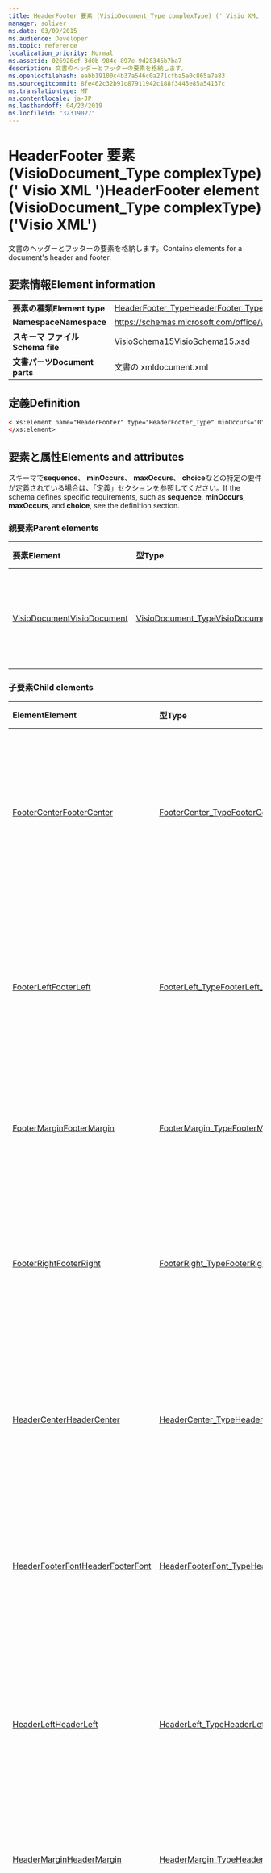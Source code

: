 ```yaml
---
title: HeaderFooter 要素 (VisioDocument_Type complexType) (' Visio XML ')
manager: soliver
ms.date: 03/09/2015
ms.audience: Developer
ms.topic: reference
localization_priority: Normal
ms.assetid: 026926cf-3d0b-984c-897e-9d28346b7ba7
description: 文書のヘッダーとフッターの要素を格納します。
ms.openlocfilehash: eabb19100c4b37a546c0a271cfba5a0c865a7e83
ms.sourcegitcommit: 8fe462c32b91c87911942c188f3445e85a54137c
ms.translationtype: MT
ms.contentlocale: ja-JP
ms.lasthandoff: 04/23/2019
ms.locfileid: "32319027"
---
```

# <a name="headerfooter-element-visiodocumenttype-complextype-visio-xml"></a><span data-ttu-id="2fe8b-103">HeaderFooter 要素 (VisioDocument_Type complexType) (' Visio XML ')</span><span class="sxs-lookup"><span data-stu-id="2fe8b-103">HeaderFooter element (VisioDocument_Type complexType) ('Visio XML')</span></span>

<span data-ttu-id="2fe8b-104">文書のヘッダーとフッターの要素を格納します。</span><span class="sxs-lookup"><span data-stu-id="2fe8b-104">Contains elements for a document's header and footer.</span></span>
  
## <a name="element-information"></a><span data-ttu-id="2fe8b-105">要素情報</span><span class="sxs-lookup"><span data-stu-id="2fe8b-105">Element information</span></span>

|||
|:-----|:-----|
|<span data-ttu-id="2fe8b-106">**要素の種類**</span><span class="sxs-lookup"><span data-stu-id="2fe8b-106">**Element type**</span></span> <br/> |[<span data-ttu-id="2fe8b-107">HeaderFooter_Type</span><span class="sxs-lookup"><span data-stu-id="2fe8b-107">HeaderFooter_Type</span></span>](headerfooter_type-complextypevisio-xml.md) <br/> |
|<span data-ttu-id="2fe8b-108">**Namespace**</span><span class="sxs-lookup"><span data-stu-id="2fe8b-108">**Namespace**</span></span> <br/> |https://schemas.microsoft.com/office/visio/2012/main  <br/> |
|<span data-ttu-id="2fe8b-109">**スキーマ ファイル**</span><span class="sxs-lookup"><span data-stu-id="2fe8b-109">**Schema file**</span></span> <br/> |<span data-ttu-id="2fe8b-110">VisioSchema15</span><span class="sxs-lookup"><span data-stu-id="2fe8b-110">VisioSchema15.xsd</span></span>  <br/> |
|<span data-ttu-id="2fe8b-111">**文書パーツ**</span><span class="sxs-lookup"><span data-stu-id="2fe8b-111">**Document parts**</span></span> <br/> |<span data-ttu-id="2fe8b-112">文書の xml</span><span class="sxs-lookup"><span data-stu-id="2fe8b-112">document.xml</span></span>  <br/> |
   
## <a name="definition"></a><span data-ttu-id="2fe8b-113">定義</span><span class="sxs-lookup"><span data-stu-id="2fe8b-113">Definition</span></span>

```XML
< xs:element name="HeaderFooter" type="HeaderFooter_Type" minOccurs="0" maxOccurs="1" >
</xs:element>
```

## <a name="elements-and-attributes"></a><span data-ttu-id="2fe8b-114">要素と属性</span><span class="sxs-lookup"><span data-stu-id="2fe8b-114">Elements and attributes</span></span>

<span data-ttu-id="2fe8b-115">スキーマで**sequence**、 **minOccurs**、 **maxOccurs**、 **choice**などの特定の要件が定義されている場合は、「定義」セクションを参照してください。</span><span class="sxs-lookup"><span data-stu-id="2fe8b-115">If the schema defines specific requirements, such as **sequence**, **minOccurs**, **maxOccurs**, and **choice**, see the definition section.</span></span> 
  
### <a name="parent-elements"></a><span data-ttu-id="2fe8b-116">親要素</span><span class="sxs-lookup"><span data-stu-id="2fe8b-116">Parent elements</span></span>

|<span data-ttu-id="2fe8b-117">**要素**</span><span class="sxs-lookup"><span data-stu-id="2fe8b-117">**Element**</span></span>|<span data-ttu-id="2fe8b-118">**型**</span><span class="sxs-lookup"><span data-stu-id="2fe8b-118">**Type**</span></span>|<span data-ttu-id="2fe8b-119">**説明**</span><span class="sxs-lookup"><span data-stu-id="2fe8b-119">**Description**</span></span>|
|:-----|:-----|:-----|
|[<span data-ttu-id="2fe8b-120">VisioDocument</span><span class="sxs-lookup"><span data-stu-id="2fe8b-120">VisioDocument</span></span>](visiodocument-elementvisio-xml.md) <br/> |[<span data-ttu-id="2fe8b-121">VisioDocument_Type</span><span class="sxs-lookup"><span data-stu-id="2fe8b-121">VisioDocument_Type</span></span>](visiodocument_type-complextypevisio-xml.md) <br/> |<span data-ttu-id="2fe8b-122">Microsoft Visio 図面のルート要素です。</span><span class="sxs-lookup"><span data-stu-id="2fe8b-122">The root element of a Microsoft Visio document.</span></span>  <br/> |
   
### <a name="child-elements"></a><span data-ttu-id="2fe8b-123">子要素</span><span class="sxs-lookup"><span data-stu-id="2fe8b-123">Child elements</span></span>

|<span data-ttu-id="2fe8b-124">**Element**</span><span class="sxs-lookup"><span data-stu-id="2fe8b-124">**Element**</span></span>|<span data-ttu-id="2fe8b-125">**型**</span><span class="sxs-lookup"><span data-stu-id="2fe8b-125">**Type**</span></span>|<span data-ttu-id="2fe8b-126">**説明**</span><span class="sxs-lookup"><span data-stu-id="2fe8b-126">**Description**</span></span>|
|:-----|:-----|:-----|
|[<span data-ttu-id="2fe8b-127">FooterCenter</span><span class="sxs-lookup"><span data-stu-id="2fe8b-127">FooterCenter</span></span>](footercenter-element-headerfooter_type-complextypevisio-xml.md) <br/> |[<span data-ttu-id="2fe8b-128">FooterCenter_Type</span><span class="sxs-lookup"><span data-stu-id="2fe8b-128">FooterCenter_Type</span></span>](footercenter_type-complextypevisio-xml.md) <br/> |<span data-ttu-id="2fe8b-129">図面のフッターの中央部分に表示されるテキスト文字列を格納します。</span><span class="sxs-lookup"><span data-stu-id="2fe8b-129">Contains the text string that appears in the center portion of a document's footer.</span></span>  <br/> |
|[<span data-ttu-id="2fe8b-130">FooterLeft</span><span class="sxs-lookup"><span data-stu-id="2fe8b-130">FooterLeft</span></span>](footerleft-element-headerfooter_type-complextypevisio-xml.md) <br/> |[<span data-ttu-id="2fe8b-131">FooterLeft_Type</span><span class="sxs-lookup"><span data-stu-id="2fe8b-131">FooterLeft_Type</span></span>](footerleft_type-complextypevisio-xml.md) <br/> |<span data-ttu-id="2fe8b-132">ドキュメントのフッターの左側の部分に表示されるテキスト文字列を格納します。</span><span class="sxs-lookup"><span data-stu-id="2fe8b-132">Contains the text string that appears in the left portion of a document's footer.</span></span>  <br/> |
|[<span data-ttu-id="2fe8b-133">FooterMargin</span><span class="sxs-lookup"><span data-stu-id="2fe8b-133">FooterMargin</span></span>](footermargin-element-headerfooter_type-complextypevisio-xml.md) <br/> |[<span data-ttu-id="2fe8b-134">FooterMargin_Type</span><span class="sxs-lookup"><span data-stu-id="2fe8b-134">FooterMargin_Type</span></span>](footermargin_type-complextypevisio-xml.md) <br/> |<span data-ttu-id="2fe8b-135">文書のフッターの余白を指定します。</span><span class="sxs-lookup"><span data-stu-id="2fe8b-135">Specifies the margin of a document's footer.</span></span>  <br/> |
|[<span data-ttu-id="2fe8b-136">FooterRight</span><span class="sxs-lookup"><span data-stu-id="2fe8b-136">FooterRight</span></span>](footerright-element-headerfooter_type-complextypevisio-xml.md) <br/> |[<span data-ttu-id="2fe8b-137">FooterRight_Type</span><span class="sxs-lookup"><span data-stu-id="2fe8b-137">FooterRight_Type</span></span>](footerright_type-complextypevisio-xml.md) <br/> |<span data-ttu-id="2fe8b-138">文書のフッターの右部分に表示されるテキスト文字列を格納します。</span><span class="sxs-lookup"><span data-stu-id="2fe8b-138">Contains the text string that appears in the right portion of a document's footer.</span></span>  <br/> |
|[<span data-ttu-id="2fe8b-139">HeaderCenter</span><span class="sxs-lookup"><span data-stu-id="2fe8b-139">HeaderCenter</span></span>](headercenter-element-headerfooter_type-complextypevisio-xml.md) <br/> |[<span data-ttu-id="2fe8b-140">HeaderCenter_Type</span><span class="sxs-lookup"><span data-stu-id="2fe8b-140">HeaderCenter_Type</span></span>](headercenter_type-complextypevisio-xml.md) <br/> |<span data-ttu-id="2fe8b-141">図面のヘッダーの中央に表示される文字列を含みます。</span><span class="sxs-lookup"><span data-stu-id="2fe8b-141">Contains the text string that appears in the center portion of a document's header.</span></span>  <br/> |
|[<span data-ttu-id="2fe8b-142">HeaderFooterFont</span><span class="sxs-lookup"><span data-stu-id="2fe8b-142">HeaderFooterFont</span></span>](headerfooterfont-element-headerfooter_type-complextypevisio-xml.md) <br/> |[<span data-ttu-id="2fe8b-143">HeaderFooterFont_Type</span><span class="sxs-lookup"><span data-stu-id="2fe8b-143">HeaderFooterFont_Type</span></span>](headerfooterfont_type-complextypevisio-xml.md) <br/> |<span data-ttu-id="2fe8b-144">ヘッダーおよびフッターのテキストに使用されるフォントを指定します。</span><span class="sxs-lookup"><span data-stu-id="2fe8b-144">Specifies the font used for the header and footer text.</span></span>  <br/> |
|[<span data-ttu-id="2fe8b-145">HeaderLeft</span><span class="sxs-lookup"><span data-stu-id="2fe8b-145">HeaderLeft</span></span>](headerleft-element-headerfooter_type-complextypevisio-xml.md) <br/> |[<span data-ttu-id="2fe8b-146">HeaderLeft_Type</span><span class="sxs-lookup"><span data-stu-id="2fe8b-146">HeaderLeft_Type</span></span>](headerleft_type-complextypevisio-xml.md) <br/> |<span data-ttu-id="2fe8b-147">文書のヘッダーの左側の部分に表示されるテキスト文字列を格納します。</span><span class="sxs-lookup"><span data-stu-id="2fe8b-147">Contains the text string that appears in the left portion of a document's header.</span></span>  <br/> |
|[<span data-ttu-id="2fe8b-148">HeaderMargin</span><span class="sxs-lookup"><span data-stu-id="2fe8b-148">HeaderMargin</span></span>](headermargin-element-headerfooter_type-complextypevisio-xml.md) <br/> |[<span data-ttu-id="2fe8b-149">HeaderMargin_Type</span><span class="sxs-lookup"><span data-stu-id="2fe8b-149">HeaderMargin_Type</span></span>](headermargin_type-complextypevisio-xml.md) <br/> |<span data-ttu-id="2fe8b-150">文書のヘッダーの余白を指定します。</span><span class="sxs-lookup"><span data-stu-id="2fe8b-150">Specifies the margin of a document's header.</span></span>  <br/> |
|[<span data-ttu-id="2fe8b-151">HeaderRight</span><span class="sxs-lookup"><span data-stu-id="2fe8b-151">HeaderRight</span></span>](headerright-element-headerfooter_type-complextypevisio-xml.md) <br/> |[<span data-ttu-id="2fe8b-152">HeaderRight_Type</span><span class="sxs-lookup"><span data-stu-id="2fe8b-152">HeaderRight_Type</span></span>](headerright_type-complextypevisio-xml.md) <br/> |<span data-ttu-id="2fe8b-153">文書のヘッダーの右部分に表示されるテキスト文字列を格納します。</span><span class="sxs-lookup"><span data-stu-id="2fe8b-153">Contains the text string that appears in the right portion of a document's header.</span></span>  <br/> |
   
### <a name="attributes"></a><span data-ttu-id="2fe8b-154">属性</span><span class="sxs-lookup"><span data-stu-id="2fe8b-154">Attributes</span></span>

|<span data-ttu-id="2fe8b-155">**属性**</span><span class="sxs-lookup"><span data-stu-id="2fe8b-155">**Attribute**</span></span>|<span data-ttu-id="2fe8b-156">**型**</span><span class="sxs-lookup"><span data-stu-id="2fe8b-156">**Type**</span></span>|<span data-ttu-id="2fe8b-157">**必須**</span><span class="sxs-lookup"><span data-stu-id="2fe8b-157">**Required**</span></span>|<span data-ttu-id="2fe8b-158">**説明**</span><span class="sxs-lookup"><span data-stu-id="2fe8b-158">**Description**</span></span>|<span data-ttu-id="2fe8b-159">**可能な値**</span><span class="sxs-lookup"><span data-stu-id="2fe8b-159">**Possible values**</span></span>|
|:-----|:-----|:-----|:-----|:-----|
|<span data-ttu-id="2fe8b-160">HeaderFooterColor</span><span class="sxs-lookup"><span data-stu-id="2fe8b-160">HeaderFooterColor</span></span>  <br/> |<span data-ttu-id="2fe8b-161">xsd: string</span><span class="sxs-lookup"><span data-stu-id="2fe8b-161">xsd:string</span></span>  <br/> |<span data-ttu-id="2fe8b-162">省略可能</span><span class="sxs-lookup"><span data-stu-id="2fe8b-162">optional</span></span>  <br/> |<span data-ttu-id="2fe8b-163">ヘッダーおよびフッターのテキストの色の RGB 値 (16 進表記)。たとえば、#rrggbb のようにします。</span><span class="sxs-lookup"><span data-stu-id="2fe8b-163">The RGB value of the text color for the header and footer in hexadecimal notation; for example, #rrggbb.</span></span>  <br/> |<span data-ttu-id="2fe8b-164">xsd: string 型の値。</span><span class="sxs-lookup"><span data-stu-id="2fe8b-164">Values of the xsd:string type.</span></span>  <br/> |
   

